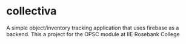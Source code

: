 # collectiva

A simple object/inventory tracking application that uses firebase as a backend. This a project for the OPSC module at IIE Rosebank College

